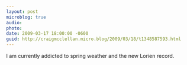```yaml
---
layout: post
microblog: true
audio: 
photo: 
date: 2009-03-17 18:00:00 -0600
guid: http://craigmcclellan.micro.blog/2009/03/18/t1348587593.html
---
```

I am currently addicted to spring weather and the new Lorien record.
